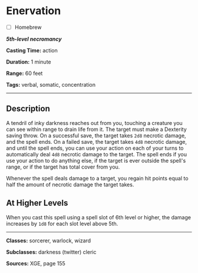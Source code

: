 # Enervation

- [ ] Homebrew

***5th-level necromancy***

**Casting Time:** action

**Duration:** 1 minute

**Range:** 60 feet

**Tags:** verbal, somatic, concentration

---

## Description
A tendril of inky darkness reaches out from you, touching a creature you can see within range to drain life from it.
The target must make a Dexterity saving throw.
On a successful save, the target takes `2d8` necrotic damage, and the spell ends.
On a failed save, the target takes `4d8` necrotic damage, and until the spell ends, you can use your action on each of your turns to automatically deal `4d8` necrotic damage to the target.
The spell ends if you use your action to do anything else, if the target is ever outside the spell's range, or if the target has total cover from you.

Whenever the spell deals damage to a target, you regain hit points equal to half the amount of necrotic damage the target takes.

## At Higher Levels
When you cast this spell using a spell slot of 6th level or higher, the damage increases by `1d8` for each slot level above 5th.

---

**Classes:** sorcerer, warlock, wizard

**Subclasses:** darkness (twitter) cleric

**Sources:** XGE, page 155
